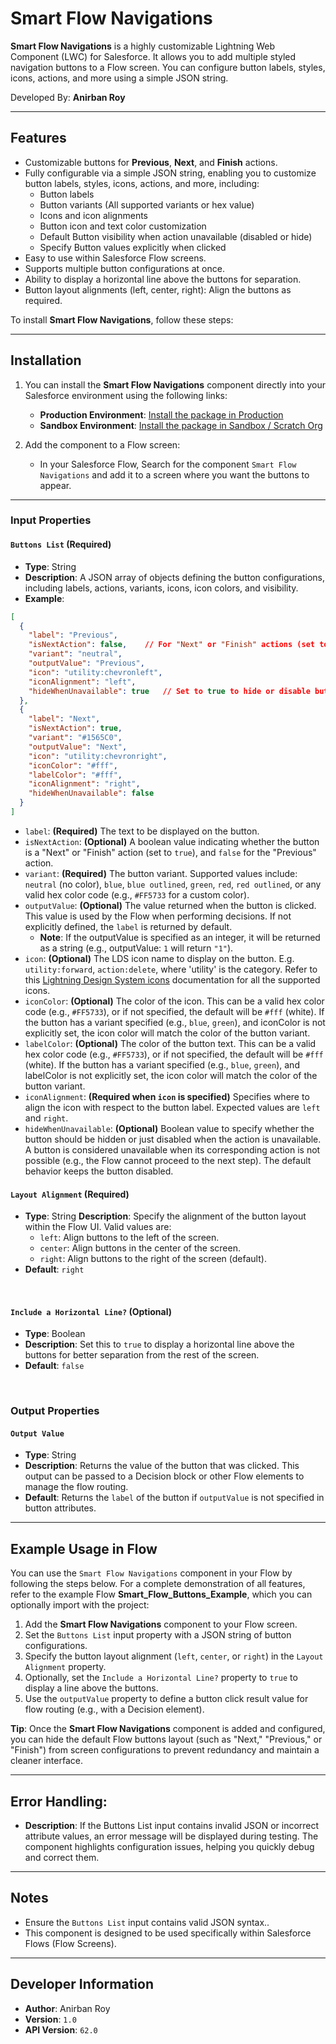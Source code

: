 # Smart Flow Navigations

**Smart Flow Navigations** is a highly customizable Lightning Web Component (LWC) for Salesforce. It allows you to add multiple styled navigation buttons to a Flow screen. You can configure button labels, styles, icons, actions, and more using a simple JSON string.

Developed By: **Anirban Roy**

---

## Features

- Customizable buttons for **Previous**, **Next**, and **Finish** actions.
- Fully configurable via a simple JSON string, enabling you to customize button labels, styles, icons, actions, and more, including:
  - Button labels
  - Button variants (All supported variants or hex value)
  - Icons and icon alignments
  - Button icon and text color customization
  - Default Button visibility when action unavailable (disabled or hide) 
  - Specify Button values explicitly when clicked
- Easy to use within Salesforce Flow screens.
- Supports multiple button configurations at once.
- Ability to display a horizontal line above the buttons for separation.
- Button layout alignments (left, center, right): Align the buttons as required.

To install **Smart Flow Navigations**, follow these steps:

---

## Installation



1. You can install the **Smart Flow Navigations** component directly into your Salesforce environment using the following links:
   - **Production Environment**: [Install the package in Production](https://login.salesforce.com/packaging/installPackage.apexp?p0=04tJ4000000HDRFIA4)
   - **Sandbox Environment**: [Install the package in Sandbox / Scratch Org](https://test.salesforce.com/packaging/installPackage.apexp?p0=04tJ4000000HDRFIA4)

2. Add the component to a Flow screen:
   - In your Salesforce Flow, Search for the component ``Smart Flow Navigations`` and add it to a screen where you want the buttons to appear.

---

### Input Properties

#### `Buttons List` (Required)

- **Type**: String
- **Description**: A JSON array of objects defining the button configurations, including labels, actions, variants, icons, icon colors, and visibility.
- **Example**:
```json
[
  {
    "label": "Previous",
    "isNextAction": false,    // For "Next" or "Finish" actions (set to true for "Next")
    "variant": "neutral",
    "outputValue": "Previous",
    "icon": "utility:chevronleft",
    "iconAlignment": "left",
    "hideWhenUnavailable": true   // Set to true to hide or disable button when the action is unavailable
  },
  {
    "label": "Next",
    "isNextAction": true,
    "variant": "#1565C0",
    "outputValue": "Next",
    "icon": "utility:chevronright",
    "iconColor": "#fff",
    "labelColor": "#fff",
    "iconAlignment": "right",
    "hideWhenUnavailable": false
  }
]
  ```

  - `label`: **(Required)** The text to be displayed on the button.
  - `isNextAction`: **(Optional)** A boolean value indicating whether the button is a "Next" or "Finish" action (set to `true`), and `false` for the "Previous" action.
  - `variant`: **(Required)** The button variant. Supported values include: `neutral` (no color), `blue`, `blue outlined`, `green`, `red`, `red outlined`, or any valid hex color code (e.g., `#FF5733` for a custom color).
  - `outputValue`: **(Optional)** The value returned when the button is clicked. This value is used by the Flow when performing decisions. If not explicitly defined, the `label` is returned by default.
    - **Note**: If the outputValue is specified as an integer, it will be returned as a string (e.g., outputValue: `1` will return `"1"`).
  - `icon`: **(Optional)** The LDS icon name to display on the button. E.g. `utility:forward`, `action:delete`, where 'utility' is the category. Refer to this [Lightning Design System icons](https://www.lightningdesignsystem.com/icons) documentation for all the supported icons.
  - `iconColor`: **(Optional)**  The color of the icon. This can be a valid hex color code (e.g., `#FF5733`), or if not specified, the default will be `#fff` (white). If the button has a variant specified (e.g., `blue`, `green`), and iconColor is not explicitly set, the icon color will match the color of the button variant.
  - `labelColor`: **(Optional)** The color of the button text. This can be a valid hex color code (e.g., `#FF5733`), or if not specified, the default will be `#fff` (white). If the button has a variant specified (e.g., `blue`, `green`), and labelColor is not explicitly set, the icon color will match the color of the button variant.
  - `iconAlignment`: **(Required when `icon` is specified)** Specifies where to align the icon with respect to the button label. Expected values are `left` and `right`.
  - `hideWhenUnavailable`: **(Optional)** Boolean value to specify whether the button should be hidden or just disabled when the action is unavailable. A button is considered unavailable when its corresponding action is not possible (e.g., the Flow cannot proceed to the next step). The default behavior keeps the button disabled.

#### `Layout Alignment` (Required)
- **Type**: String
 **Description**: Specify the alignment of the button layout within the Flow UI. Valid values are:
  - `left`: Align buttons to the left of the screen.
  - `center`: Align buttons in the center of the screen.
  - `right`: Align buttons to the right of the screen (default).
- **Default**: `right`
<br>

#### `Include a Horizontal Line?` (Optional)
- **Type**: Boolean
- **Description**: Set this to `true` to display a horizontal line above the buttons for better separation from the rest of the screen.
- **Default**: `false`
<br>

### Output Properties

#### `Output Value`
- **Type**: String
- **Description**: Returns the value of the button that was clicked. This output can be passed to a Decision block or other Flow elements to manage the flow routing.
- **Default**: Returns the `label` of the button if `outputValue` is not specified in button attributes.

---

## Example Usage in Flow

You can use the `Smart Flow Navigations` component in your Flow by following the steps below. For a complete demonstration of all features, refer to the example Flow **Smart_Flow_Buttons_Example**, which you can optionally import with the project:

1. Add the **Smart Flow Navigations** component to your Flow screen.
2. Set the `Buttons List` input property with a JSON string of button configurations. 
3. Specify the button layout alignment (`left`, `center`, or `right`) in the `Layout Alignment` property.
4. Optionally, set the `Include a Horizontal Line?` property to `true` to display a line above the buttons.
5. Use the `outputValue` property to define a button click result value for flow routing (e.g., with a Decision element).

**Tip**: Once the **Smart Flow Navigations** component is added and configured, you can hide the default Flow buttons layout (such as "Next," "Previous," or "Finish") from screen configurations to prevent redundancy and maintain a cleaner interface.

---

## Error Handling:

- **Description**: If the Buttons List input contains invalid JSON or incorrect attribute values, an error message will be displayed during testing. The component highlights configuration issues, helping you quickly debug and correct them.

---

## Notes

- Ensure the `Buttons List` input contains valid JSON syntax..
- This component is designed to be used specifically within Salesforce Flows (Flow Screens).

---

Developer Information
---------------------

- **Author**: Anirban Roy
- **Version**: `1.0`
- **API Version**: `62.0`